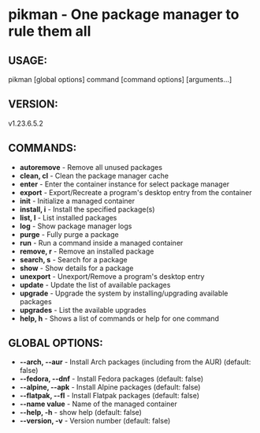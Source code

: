 # pikman - One package manager to rule them all

## USAGE:
pikman [global options] command [command options] [arguments...]

## VERSION:
v1.23.6.5.2

## COMMANDS:

- **autoremove** - Remove all unused packages
- **clean, cl** - Clean the package manager cache
- **enter** -     Enter the container instance for select package manager
- **export** -    Export/Recreate a program's desktop entry from the container
- **init** -      Initialize a managed container
- **install, i** -  Install the specified package(s)
- **list, l** -   List installed packages
- **log** -       Show package manager logs
- **purge** -     Fully purge a package
- **run** -       Run a command inside a managed container
- **remove, r** - Remove an installed package
- **search, s** - Search for a package
- **show**      - Show details for a package
- **unexport**  - Unexport/Remove a program's desktop entry
- **update**    - Update the list of available packages
- **upgrade**   - Upgrade the system by installing/upgrading available packages
- **upgrades**  - List the available upgrades
- **help, h**   - Shows a list of commands or help for one command

## GLOBAL OPTIONS:

- **--arch, --aur** -  Install Arch packages (including from the AUR) (default: false)
- **--fedora, --dnf** - Install Fedora packages (default: false)
- **--alpine, --apk** - Install Alpine packages (default: false)
- **--flatpak, --fl** - Install Flatpak packages (default: false)
- **--name value** - Name of the managed container
- **--help, -h** - show help (default: false)
- **--version, -v** - Version number (default: false)